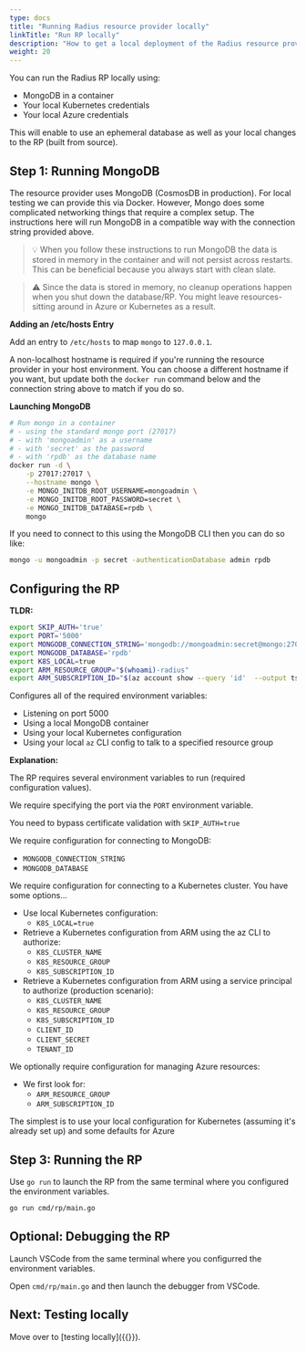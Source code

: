 ```yaml
---
type: docs
title: "Running Radius resource provider locally"
linkTitle: "Run RP locally"
description: "How to get a local deployment of the Radius resource provider up and running"
weight: 20
---
```


You can run the Radius RP locally using:

- MongoDB in a container
- Your local Kubernetes credentials
- Your local Azure credentials

This will enable to use an ephemeral database as well as your local changes to the RP (built from source).

## Step 1: Running MongoDB

The resource provider uses MongoDB (CosmosDB in production). For local testing we can provide this via Docker. However, Mongo does some complicated networking things that require a complex setup. The instructions here will run MongoDB in a compatible way with the connection string provided above.

> :bulb: When you follow these instructions to run MongoDB the data is stored in memory in the container and will not persist across restarts. This can be beneficial because you always start with clean slate.

> :warning: Since the data is stored in memory, no cleanup operations happen when you shut down the database/RP. You might leave resources-sitting around in Azure or Kubernetes as a result.

**Adding an /etc/hosts Entry**

Add an entry to `/etc/hosts` to map `mongo` to `127.0.0.1`.

A non-localhost hostname is required if you're running the resource provider in your host environment. You can choose a different hostname if you want, but update both the `docker run` command below and the connection string above to match if you do so.

**Launching MongoDB**

```sh
# Run mongo in a container
# - using the standard mongo port (27017)
# - with 'mongoadmin' as a username
# - with 'secret' as the password
# - with 'rpdb' as the database name
docker run -d \
    -p 27017:27017 \
    --hostname mongo \
    -e MONGO_INITDB_ROOT_USERNAME=mongoadmin \
    -e MONGO_INITDB_ROOT_PASSWORD=secret \
    -e MONGO_INITDB_DATABASE=rpdb \
    mongo
```

If you need to connect to this using the MongoDB CLI then you can do so like:

```sh
mongo -u mongoadmin -p secret -authenticationDatabase admin rpdb
```

## Configuring the RP

**TLDR:**

```sh
export SKIP_AUTH='true'
export PORT='5000'
export MONGODB_CONNECTION_STRING='mongodb://mongoadmin:secret@mongo:27017/rpdb?authSource=admin'
export MONGODB_DATABASE='rpdb'
export K8S_LOCAL=true
export ARM_RESOURCE_GROUP="$(whoami)-radius"
export ARM_SUBSCRIPTION_ID="$(az account show --query 'id'  --output tsv)"
```

Configures all of the required environment variables:

- Listening on port 5000
- Using a local MongoDB container
- Using your local Kubernetes configuration
- Using your local `az` CLI config to talk to a specified resource group

**Explanation:**

The RP requires several environment variables to run (required configuration values).

We require specifying the port via the `PORT` environment variable.

You need to bypass certificate validation with `SKIP_AUTH=true`

We require configuration for connecting to MongoDB:

- `MONGODB_CONNECTION_STRING`
- `MONGODB_DATABASE`

We require configuration for connecting to a Kubernetes cluster. You have some options...

- Use local Kubernetes configuration:
  - `K8S_LOCAL=true`
- Retrieve a Kubernetes configuration from ARM using the az CLI to authorize:
  - `K8S_CLUSTER_NAME`
  - `K8S_RESOURCE_GROUP`
  - `K8S_SUBSCRIPTION_ID`
- Retrieve a Kubernetes configuration from ARM using a service principal to authorize (production scenario):
  - `K8S_CLUSTER_NAME`
  - `K8S_RESOURCE_GROUP`
  - `K8S_SUBSCRIPTION_ID`
  - `CLIENT_ID`
  - `CLIENT_SECRET`
  - `TENANT_ID`

We optionally require configuration for managing Azure resources:

- We first look for:
  - `ARM_RESOURCE_GROUP`
  - `ARM_SUBSCRIPTION_ID`

The simplest is to use your local configuration for Kubernetes (assuming it's already set up) and some defaults for Azure

## Step 3: Running the RP

Use `go run` to launch the RP from the same terminal where you configured the environment variables.

```sh
go run cmd/rp/main.go
```

## Optional: Debugging the RP

Launch VSCode from the same terminal where you configurred the environment variables.

Open `cmd/rp/main.go` and then launch the debugger from VSCode.

## Next: Testing locally

Move over to [testing locally]({{<ref testing-locally.md>}}).

